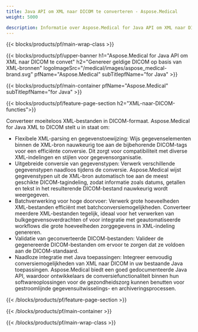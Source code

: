 ```yaml
---
title: Java API om XML naar DICOM te converteren - Aspose.Medical
weight: 5000

description: Informatie over Aspose.Medical for Java API om XML naar DICOM te converteren
---
```


{{< blocks/products/pf/main-wrap-class >}}

{{< blocks/products/pf/upper-banner h1="Aspose.Medical for Java API om XML naar DICOM te convet" h2="Genereer geldige DICOM op basis van XML-bronnen" logoImageSrc="/medical/images/aspose_medical-brand.svg" pfName="Aspose.Medical" subTitlepfName="for Java" >}}

{{< blocks/products/pf/main-container pfName="Aspose.Medical" subTitlepfName="for Java" >}}

{{< blocks/products/pf/feature-page-section h2="XML-naar-DICOM-functies">}}

<p>Converteer moeiteloos XML-bestanden in DICOM-formaat. Aspose.Medical for Java XML to DICOM stelt u in staat om:</p>

<ul>
<li>Flexibele XML-parsing en gegevenstoewijzing: Wijs gegevenselementen binnen de XML-bron nauwkeurig toe aan de bijbehorende DICOM-tags voor een efficiënte conversie. Dit zorgt voor compatibiliteit met diverse XML-indelingen en stijlen voor gegevensorganisatie.</li>
<li>Uitgebreide conversie van gegevenstypen: Verwerk verschillende gegevenstypen naadloos tijdens de conversie. Aspose.Medical wijst gegevenstypen uit de XML-bron automatisch toe aan de meest geschikte DICOM-tagindeling, zodat informatie zoals datums, getallen en tekst in het resulterende DICOM-bestand nauwkeurig wordt weergegeven.</li>
<li>Batchverwerking voor hoge doorvoer: Verwerk grote hoeveelheden XML-bestanden efficiënt met batchconversiemogelijkheden. Converteer meerdere XML-bestanden tegelijk, ideaal voor het verwerken van bulkgegevensoverdrachten of voor integratie met geautomatiseerde workflows die grote hoeveelheden zorggegevens in XML-indeling genereren.</li>
<li>Validatie van geconverteerde DICOM-bestanden: Valideer de gegenereerde DICOM-bestanden om ervoor te zorgen dat ze voldoen aan de DICOM-standaard.</li>
<li>Naadloze integratie met Java toepassingen: Integreer eenvoudig conversiemogelijkheden van XML naar DICOM in uw bestaande Java toepassingen. Aspose.Medical biedt een goed gedocumenteerde Java API, waardoor ontwikkelaars de conversiefunctionaliteit binnen hun softwareoplossingen voor de gezondheidszorg kunnen benutten voor gestroomlijnde gegevensuitwisselings- en archiveringsprocessen.</li>
</ul>

{{< /blocks/products/pf/feature-page-section >}}

{{< /blocks/products/pf/main-container >}}

{{< /blocks/products/pf/main-wrap-class >}}